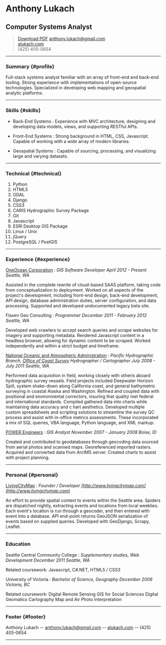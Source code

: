 Anthony Lukach
==============

Computer Systems Analyst
-------------------------

> <a class="button" href="alukach.pdf" title="Download r&eacute;sum&eacute; as PDF">Download PDF</a>
> [anthony.lukach@gmail.com](mailto:anthony.lukach@gmail.com)  
> [alukach.com](http://www.alukach.com)  
> <span class='phone'>(425) 405-0654</span>  


---

### Summary {#profile}

Full-stack systems analyst familiar with an array of front-end and back-end tooling.  Strong experience with implementations of open-source technologies.  Specialized in developing web mapping and geospatial analytic platforms.

------

### Skills {#skills}

* Back-End Systems
  : Experience with MVC architecture, designing and developing data models, views, and supporting RESTful APIs.

* Front-End Systems
  : Strong background in HTML, CSS, Javascript.  Capable of working with a wide array of modern libraries.

* Geospatial Systems
  : Capable of sourcing, processing, and visualizing large and varying datasets.

-------

### Technical {#technical}

1. Python
1. HTML5
1. GDAL
1. Django
1. CSS3
1. CARIS Hydrographic Survey Package
1. Git
1. Javascript
1. ESRI Desktop GIS Package
1. Linux / Unix
1. jQuery
1. PostgreSQL / PostGIS

------

### Experience {#experience}

[OneOcean Corporation](https://www.oneoceancorp.com)
: *GIS Software Developer*
  _April 2012 - Present_
  _Seattle, WA_

  Assisted in the complete rewrite of cloud-based SAAS platform, taking code from 
  conceptualization to deployment. 
  Worked on all aspects of the project's development, including front-end design,
  back-end development, API design, database administration duties, server 
  configuration, and data processing. 
  Supported and developed undocumented legacy beta site.

Flaxen Geo Consulting
: *Programmer*
  _December 2011 - February 2012_
  _Seattle, WA_

  Developed web crawlers to accept search queries and scrape websites
  for imagery and supporting metadata.
  Rendered Javascript content in a headless browser, allowing for dynamic
  content to be scraped.
  Worked independently and within a strict budget and timeframe.

[National Oceanic and Atmospheric Administration](http://www.noaa.gov)
: *Pacific Hydrographic Branch, [Office of Coast Survey](http://www.nauticalcharts.noaa.gov/)*
  *Hydrographer / Cartographer* 
  _July 2008 - July 2011_
  _Seattle, WA_

  Performed data acquisition in field, working closely with otherís aboard
  hydrographic survey vessels.  Field projects included Deepwater Horizon
  Spill, system shake-down along California coast, and general bathymetric 
  surveying in coastal Alaska and Washington.
  Refined and coupled data with positional and environmental correctors,
  insuring that quality met federal and international standards.
  Compiled gathered data into charts while maintaining data accuracy and c
  hart aesthetics.
  Developed multiple custom spreadsheets and scripting solutions to
  streamline the survey QC process and assist with in-office metrics
  assessments.  These incorporated a mix of SQL queries, VBA language,
  Python language, and XML markup.

[POWER Engineers](http://www.powereng.com/)
: *GIS Analyst*
  _November 2007 - January 2008_
  _Boise, ID_

  Created and contributed to geodatabases through geocoding data sourced
  from aerial photos and scanned maps.
  Georeferenced imported rasters.
  Acquired and converted data from ArcIMS server.
  Created charts to assist with project planning.

---

### Personal {#personal}

[LivingCityMap](http://www.livingcitymap.com)
: *Founder / Developer*
  _[http://www.livingcitymap.com](http://www.livingcitymap.com)_

  An effort to provide spatial context to events within the Seattle area.
  Spiders are dispatched nightly, extracting events and locations from local 
  weeklies.  Each event's location is run through a geocoder, and then entered 
  with event into a database.  API end-point returns GeoJSON serialization of 
  events based on supplied queries.
  Developed with GeoDjango, Scrapy, Leaflet.

---

### Education

Seattle Central Community College
: *Supplementary studies, Web Development*
  _December 2011_
  _Seattle, WA_

  Related coursework:
  Javascript, 
  C#.NET, 
  HTML5 / CSS3 

University of Victoria
: *Bachelor of Science, Geography*
  _December 2006_
  _Victoria, BC_

  Related coursework:
  Digital Remote Sensing
  GIS for Social Sciences
  Digital Geomatics
  Cartography
  Map and Air Photo Interpretation

------

### Footer {#footer}

Anthony Lukach -- [anthony.lukach@gmail.com](mailto:anthony.lukach@gmail.com) -- [alukach.com](http://www.alukach.com) <span class='phone'>-- (425) 405-0654</span>  

------
